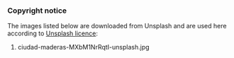 ### Copyright notice

The images listed below are downloaded from Unsplash and are used here according to [Unsplash licence](https://unsplash.com/license):

1. ciudad-maderas-MXbM1NrRqtI-unsplash.jpg
